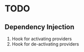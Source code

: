 # TODO

## Dependency Injection

1. Hook for activating providers
2. Hook for de-activating providers

